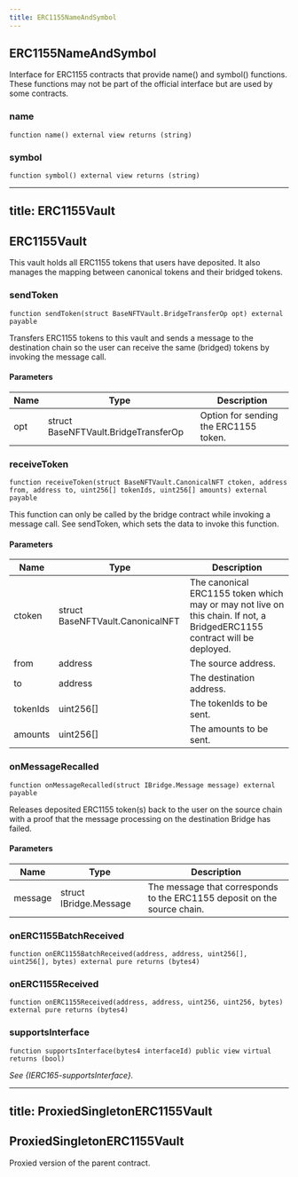 ```yaml
---
title: ERC1155NameAndSymbol
---
```


## ERC1155NameAndSymbol

Interface for ERC1155 contracts that provide name() and symbol()
functions. These functions may not be part of the official interface but are
used by
some contracts.

### name

```solidity
function name() external view returns (string)
```

### symbol

```solidity
function symbol() external view returns (string)
```

---

## title: ERC1155Vault

## ERC1155Vault

This vault holds all ERC1155 tokens that users have deposited.
It also manages the mapping between canonical tokens and their bridged
tokens.

### sendToken

```solidity
function sendToken(struct BaseNFTVault.BridgeTransferOp opt) external payable
```

Transfers ERC1155 tokens to this vault and sends a message to
the destination chain so the user can receive the same (bridged) tokens
by invoking the message call.

#### Parameters

| Name | Type                                 | Description                           |
| ---- | ------------------------------------ | ------------------------------------- |
| opt  | struct BaseNFTVault.BridgeTransferOp | Option for sending the ERC1155 token. |

### receiveToken

```solidity
function receiveToken(struct BaseNFTVault.CanonicalNFT ctoken, address from, address to, uint256[] tokenIds, uint256[] amounts) external payable
```

This function can only be called by the bridge contract while
invoking a message call. See sendToken, which sets the data to invoke
this function.

#### Parameters

| Name     | Type                             | Description                                                                                                              |
| -------- | -------------------------------- | ------------------------------------------------------------------------------------------------------------------------ |
| ctoken   | struct BaseNFTVault.CanonicalNFT | The canonical ERC1155 token which may or may not live on this chain. If not, a BridgedERC1155 contract will be deployed. |
| from     | address                          | The source address.                                                                                                      |
| to       | address                          | The destination address.                                                                                                 |
| tokenIds | uint256[]                        | The tokenIds to be sent.                                                                                                 |
| amounts  | uint256[]                        | The amounts to be sent.                                                                                                  |

### onMessageRecalled

```solidity
function onMessageRecalled(struct IBridge.Message message) external payable
```

Releases deposited ERC1155 token(s) back to the user on the
source chain with a proof that the message processing on the destination
Bridge has failed.

#### Parameters

| Name    | Type                   | Description                                                              |
| ------- | ---------------------- | ------------------------------------------------------------------------ |
| message | struct IBridge.Message | The message that corresponds to the ERC1155 deposit on the source chain. |

### onERC1155BatchReceived

```solidity
function onERC1155BatchReceived(address, address, uint256[], uint256[], bytes) external pure returns (bytes4)
```

### onERC1155Received

```solidity
function onERC1155Received(address, address, uint256, uint256, bytes) external pure returns (bytes4)
```

### supportsInterface

```solidity
function supportsInterface(bytes4 interfaceId) public view virtual returns (bool)
```

_See {IERC165-supportsInterface}._

---

## title: ProxiedSingletonERC1155Vault

## ProxiedSingletonERC1155Vault

Proxied version of the parent contract.

